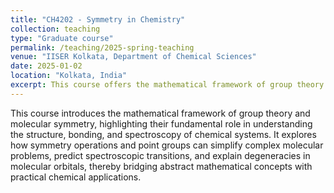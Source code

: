 ```yaml
---
title: "CH4202 - Symmetry in Chemistry"
collection: teaching
type: "Graduate course"
permalink: /teaching/2025-spring-teaching
venue: "IISER Kolkata, Department of Chemical Sciences"
date: 2025-01-02
location: "Kolkata, India"
excerpt: This course offers the mathematical framework of group theory and symmetry and its implications in the theoretical and physical understanding of chemical systems.
---
```


This course introduces the mathematical framework of group theory and molecular symmetry, highlighting their fundamental role in understanding the structure, bonding, and spectroscopy of chemical systems. It explores how symmetry operations and point groups can simplify complex molecular problems, predict spectroscopic transitions, and explain degeneracies in molecular orbitals, thereby bridging abstract mathematical concepts with practical chemical applications.
